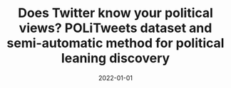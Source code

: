---
# Documentation: https://wowchemy.com/docs/managing-content/

title: Does Twitter know your political views? POLiTweets dataset and semi-automatic
  method for political leaning discovery
subtitle: ''
summary: ''
authors:
- Joanna Baran
- Michał Kajstura
- Maciej Ziołkowski
- rajda
tags: []
categories: []
date: '2022-01-01'
lastmod: 2022-10-07T05:46:28Z
featured: false
draft: false

# Featured image
# To use, add an image named `featured.jpg/png` to your page's folder.
# Focal points: Smart, Center, TopLeft, Top, TopRight, Left, Right, BottomLeft, Bottom, BottomRight.
image:
  caption: ''
  focal_point: ''
  preview_only: false

# Projects (optional).
#   Associate this post with one or more of your projects.
#   Simply enter your project's folder or file name without extension.
#   E.g. `projects = ["internal-project"]` references `content/project/deep-learning/index.md`.
#   Otherwise, set `projects = []`.
projects: []
publishDate: '2022-10-07T05:46:27.101252Z'
publication_types:
- '1'
abstract: ''
publication: '*LREC 2022 : Workshop Language Resources and Evaluation Conference :
  20-25 June 2022 : First Workshop on Natural Language Processing for Political Sciences
  (PoliticalNLP) : proceedings*'
doi: 10.48550/arXiv.2207.07586
url_pdf: http://www.lrec-conf.org/proceedings/lrec2022/workshops/PoliticalNLP/pdf/2022.politicalnlp-1.8.pdf
---